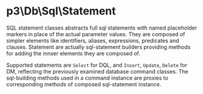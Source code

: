 # p3\Db\Sql\Statement

SQL statement classes abstracts full sql statements with named placeholder markers
in place of the actual parameter values. They are composed of simpler elements like
identifiers, aliases, expressions, predicates and clauses. Statement are actually
sql-statement builders providing methods for adding the innser elements they are
composed of.

Supported statements are `Select` for DQL, and `Insert`, `Update`, `Delete` for DM,
reflecting the previously examined database command classes. The sql-building methods
used in a command instance are proxies to corresponding methods of composed
sql-statement instance.